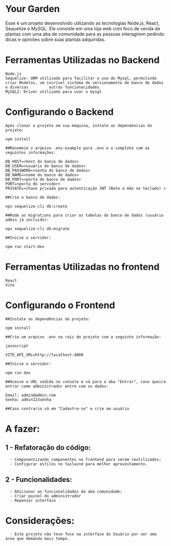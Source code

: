 # Your Garden

Esse é um projeto desenvolvido utilizando as tecnologias Node.js, React, Sequelize e MySQL. Ele consiste em uma loja web com foco de venda de plantas com uma aba de comunidade para as pessoas interagirem pedindo dicas e opiniões sobre suas plantas adquiridas.

# Ferramentas Utilizadas no Backend

    Node.js
    Sequelize: ORM utilizado para facilitar o uso do Mysql, permitindo criar Modelos, um incrível sistema de versionamento de banco de dados e diversas         outras funcionacidades
    MySQL2: Driver utilizado para usar o mysql

# Configurando o Backend

    Após clonar o projeto em sua máquina, instale as dependencias do projeto:

    npm install

    ##Renomeie o arquivo .env.example para .env e o complete com as seguintes informações:

    DB_HOST=<host do banco de dados>
    DB_USER=<usuário do banco de dados>
    DB_PASSWORD=<senha do banco de dados>
    DB_NAME=<nome do banco de dados>
    DB_PORT=<porta do banco de dados>
    PORT=<porta do servidor>
    PRIVATE=<chave privada para autenticação JWT (Bate a mão no teclado) >

    ##Crie o banco de dados:

    npx sequelize-cli db:create

    ##Rode as migrations para criar as tabelas do banco de dados (usuário admin já incluido):

    npx sequelize-cli db:migrate

    ##Inicie o servidor:
    
    npm run start:dev
    
# Ferramentas Utilizadas no frontend

    React
    Vite

# Configurando o Frontend

    ##Instale as dependências do projeto:

    npm install

    ##Crie um arquivo .env na raiz do projeto com a seguinte informação:

    javascript

    VITE_API_URL=http://localhost:4000

    ##Inicie o servidor:

    npm run dev
   
    ##Acesse a URL cedida no console e vá para a aba "Entrar", caso queira entrar como administrador entre com os dados:

    Email: admin@admin.com
    Senha: admin123senha

    ##Caso contrario vá em "Cadastre-se" e crie um usuário 
   
# A fazer:

## 1 - Refatoração do código: 
      - Componentizando componentes no frontend para serem reutilizados;
      - Configurar estilos no tailwind para melhor aproveitamento.
## 2 - Funcionalidades:
      - Adicionar as funcionalidades da aba comunidade;
      - Criar painel do administrador 
      - Repensar interface

# Considerações:

      - Este projeto não teve foco na interface do Usuário por ser uma área que demanda mais tempo.

